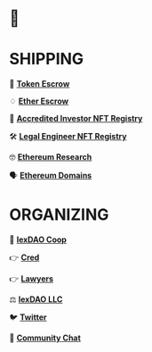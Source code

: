 # 💼

# __**SHIPPING**__

🔐 [**Token Escrow**](https://lexdao.club/)

♢ [**Ether Escrow**](https://github.com/lexDAO/LEE)

💸 [**Accredited Investor NFT Registry**](https://github.com/lexDAO/AIT) 

🛠️ [**Legal Engineer NFT Registry**](https://etherscan.io/token/0xba2e37f18b647f19aa2e48581729fc4d0131b270) 

🤓 [**Ethereum Research**](https://uniswap.info/token/0x180819c2a7d12d0b24fb7a3a4e001fcde32d95de)

🗣️ [**Ethereum Domains**](https://app.ens.domains/name/lexdao.eth)

# __**ORGANIZING**__

🏦 [**lexDAO Coop**](https://mainnet.aragon.org/#/lexdao) 

👉 [**Cred**](https://mainnet.aragon.org/#/lexdaocred) 

👉 [**Lawyers**](https://mainnet.aragon.org/#/lexdaolawyer) 

⚖️ [**lexDAO LLC**](https://mainnet.aragon.org/#/939f24465226c77e8b9416aee3b4ed4bcd68b45a02ae4c0dfafaf6a65b740511)

🐦 [**Twitter**](https://twitter.com/lex_DAO)

💬 [**Community Chat**](http://13.59.183.200:3000/home)
